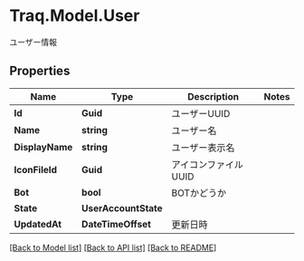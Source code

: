 # Traq.Model.User
ユーザー情報

## Properties

Name | Type | Description | Notes
------------ | ------------- | ------------- | -------------
**Id** | **Guid** | ユーザーUUID | 
**Name** | **string** | ユーザー名 | 
**DisplayName** | **string** | ユーザー表示名 | 
**IconFileId** | **Guid** | アイコンファイルUUID | 
**Bot** | **bool** | BOTかどうか | 
**State** | **UserAccountState** |  | 
**UpdatedAt** | **DateTimeOffset** | 更新日時 | 

[[Back to Model list]](../README.md#documentation-for-models) [[Back to API list]](../README.md#documentation-for-api-endpoints) [[Back to README]](../README.md)

